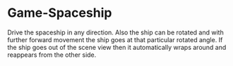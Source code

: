 # Game-Spaceship
Drive the spaceship in any direction. Also the ship can be rotated and with further forward movement the ship goes at that particular rotated angle.
If the ship goes out of the scene view then it automatically wraps around and reappears from the other side.
